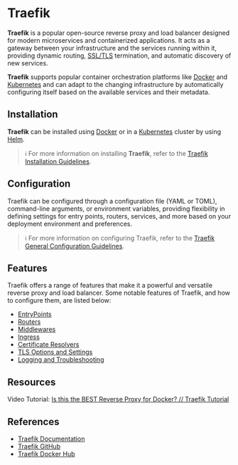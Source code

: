 # Traefik

**Traefik** is a popular open-source reverse proxy and load balancer designed for modern microservices and containerized applications. It acts as a gateway between your infrastructure and the services running within it, providing dynamic routing, [SSL/TLS](../../networking/tls.md) termination, and automatic discovery of new services. 

**Traefik** supports popular container orchestration platforms like [Docker](../../docker/docker.md) and [Kubernetes](../../kubernetes/kubernetes.md) and can adapt to the changing infrastructure by automatically configuring itself based on the available services and their metadata.

## Installation

**Traefik** can be installed using [Docker](../../docker/docker.md) or in a [Kubernetes](../../kubernetes/kubernetes.md) cluster by using [Helm](../../kubernetes/helm.md).

> ℹ For more information on installing **Traefik**, refer to the [Traefik Installation Guidelines](traefik-installation.md).

## Configuration

Traefik can be configured through a configuration file (YAML or TOML), command-line arguments, or environment variables, providing flexibility in defining settings for entry points, routers, services, and more based on your deployment environment and preferences.

> ℹ For more information on configuring Traefik, refer to the [Traefik General Configuration Guidelines](traefik-configuration.md).

## Features

Traefik offers a range of features that make it a powerful and versatile reverse proxy and load balancer. Some notable features of Traefik, and how to configure them, are listed below:

- [EntryPoints](traefik-entrypoints.md)
- [Routers](traefik-routers.md)
- [Middlewares](traefik-middlewares.md)
- [Ingress](traefik-ingress.md)
- [Certificate Resolvers](traefik-certresolvers.md)
- [TLS Options and Settings](traefik-tls.md)
- [Logging and Troubleshooting](traefik-troubleshooting.md)

## Resources

Video Tutorial: [Is this the BEST Reverse Proxy for Docker? // Traefik Tutorial](https://youtu.be/wLrmmh1eI94?si=Krg5OxfqtblUgPce)

## References

- [Traefik Documentation](https://doc.traefik.io/traefik/)
- [Traefik GitHub](https://github.com/traefik/traefik)
- [Traefik Docker Hub](https://hub.docker.com/_/traefik)
